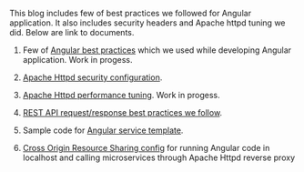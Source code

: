 This blog includes few of best practices we followed for Angular application. It also includes security headers and Apache httpd tuning we did. Below are link to documents.

1. Few of [Angular best practices](https://github.com/ninadhulle/blog/blob/master/angular-best-practices.md) which we used while developing Angular application. Work in progess.

2. [Apache Httpd security configuration](https://github.com/ninadhulle/blog/blob/master/apache-httpd-security.md). 

3. [Apache Httpd performance tuning](https://github.com/ninadhulle/blog/blob/master/apache-httpd-tuning.md). Work in progess.

4. [REST API request/response best practices we follow](https://github.com/ninadhulle/blog/blob/master/basic-micro-services-api-naming-practises.md).

5. Sample code for [Angular service template](https://github.com/ninadhulle/blog/blob/master/service-template-for-angular-lookup-services.md).

6. [Cross Origin Resource Sharing config](https://github.com/ninadhulle/blog/blob/master/apache-cors-config-for-dev.md) for running Angular code in localhost and calling microservices through Apache Httpd reverse proxy
